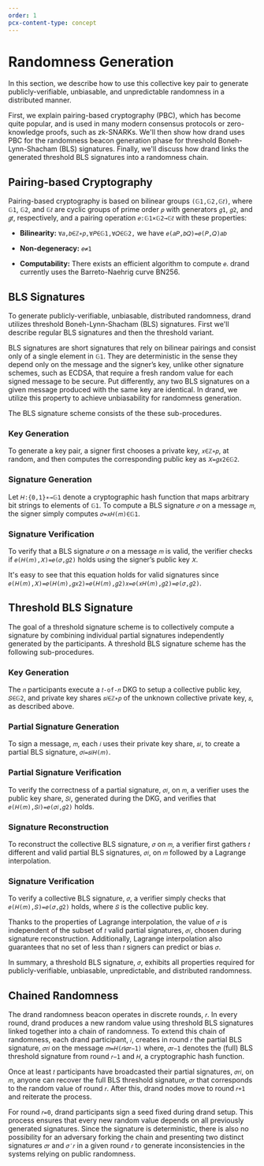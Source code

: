 ```yaml
---
order: 1
pcx-content-type: concept
---
```


# Randomness Generation

In this section, we describe how to use this collective key pair to generate publicly-verifiable, unbiasable, and unpredictable randomness in a distributed manner.

First, we explain pairing-based cryptography (PBC), which has become quite popular, and is used in many modern consensus protocols or zero-knowledge proofs, such as zk-SNARKs. We'll then show how drand uses PBC for the randomness beacon generation phase for threshold Boneh-Lynn-Shacham (BLS) signatures. Finally, we'll discuss how drand links the generated threshold BLS signatures into a randomness chain.

## Pairing-based Cryptography

Pairing-based cryptography is based on bilinear groups `(𝔾1,𝔾2,𝔾𝑡)`, where `𝔾1`, `𝔾2`, and `𝔾𝑡` are cyclic groups of prime order `𝑝` with generators `𝑔1`, `𝑔2`, and `𝑔𝑡`, respectively, and a pairing operation `𝑒:𝔾1×𝔾2→𝔾𝑡` with these properties:

- **Bilinearity:** `∀𝑎,𝑏∈ℤ∗𝑝,∀𝑃∈𝔾1,∀𝑄∈𝔾2,` we have `𝑒(𝑎𝑃,𝑏𝑄)=𝑒(𝑃,𝑄)𝑎𝑏`

- **Non-degeneracy:** `𝑒≠1`
- **Computability:** There exists an efficient algorithm to compute `𝑒`.
	drand currently uses the Barreto-Naehrig curve BN256.

## BLS Signatures

To generate publicly-verifiable, unbiasable, distributed randomness, drand utilizes threshold Boneh-Lynn-Shacham (BLS) signatures. First we'll describe regular BLS signatures and then the threshold variant.

BLS signatures are short signatures that rely on bilinear pairings and consist only of a single element in `𝔾1`. They are deterministic in the sense they depend only on the message and the signer’s key, unlike other signature schemes, such as ECDSA, that require a fresh random value for each signed message to be secure. Put differently, any two BLS signatures on a given message produced with the same key are identical. In drand, we utilize this property to achieve unbiasability for randomness generation.

The BLS signature scheme consists of the these sub-procedures.

### Key Generation

To generate a key pair, a signer first chooses a private key, `𝑥∈ℤ∗𝑝`, at random, and then computes the corresponding public key as `𝑋=𝑔𝑥2∈𝔾2`.

### Signature Generation

Let `𝐻:{0,1}∗→𝔾1` denote a cryptographic hash function that maps arbitrary bit strings to elements of `𝔾1`. To compute a BLS signature `𝜎` on a message `𝑚`, the signer simply computes `𝜎=𝑥𝐻(𝑚)∈𝔾1`.

### Signature Verification

To verify that a BLS signature `𝜎` on a message `𝑚` is valid, the verifier checks if `𝑒(𝐻(𝑚),𝑋)=𝑒(𝜎,𝑔2)` holds using the signer’s public key `𝑋`.

It's easy to see that this equation holds for valid signatures since `𝑒(𝐻(𝑚),𝑋)=𝑒(𝐻(𝑚),𝑔𝑥2)=𝑒(𝐻(𝑚),𝑔2)𝑥=𝑒(𝑥𝐻(𝑚),𝑔2)=𝑒(𝜎,𝑔2)`.

## Threshold BLS Signature

The goal of a threshold signature scheme is to collectively compute a signature by combining individual partial signatures independently generated by the participants. A threshold BLS signature scheme has the following sub-procedures.

### Key Generation

The `𝑛` participants execute a `𝑡-of-𝑛` DKG to setup a collective public key, `𝑆∈𝔾2`, and private key shares `𝑠𝑖∈ℤ∗𝑝` of the unknown collective private key, `𝑠`, as described above.

### Partial Signature Generation

To sign a message, `𝑚`, each `𝑖` uses their private key share, `𝑠𝑖`, to create a partial BLS signature, `𝜎𝑖=𝑠𝑖𝐻(𝑚)`.

### Partial Signature Verification

To verify the correctness of a partial signature, `𝜎𝑖`, on `𝑚`, a verifier uses the public key share, `𝑆𝑖`, generated during the DKG, and verifies that `𝑒(𝐻(𝑚),𝑆𝑖)=𝑒(𝜎𝑖,𝑔2)` holds.

### Signature Reconstruction

To reconstruct the collective BLS signature, `𝜎` on `𝑚`, a verifier first gathers `𝑡` different and valid partial BLS signatures, `𝜎𝑖`, on `𝑚` followed by a Lagrange interpolation.

### Signature Verification

To verify a collective BLS signature, `𝜎`, a verifier simply checks that `𝑒(𝐻(𝑚),𝑆)=𝑒(𝜎,𝑔2)` holds, where `𝑆` is the collective public key.

Thanks to the properties of Lagrange interpolation, the value of `𝜎` is independent of the subset of `𝑡` valid partial signatures, `𝜎𝑖`, chosen during signature reconstruction. Additionally, Lagrange interpolation also guarantees that no set of less than `𝑡` signers can predict or bias `𝜎`.

In summary, a threshold BLS signature, `𝜎`, exhibits all properties required for publicly-verifiable, unbiasable, unpredictable, and distributed randomness.

## Chained Randomness

The drand randomness beacon operates in discrete rounds, `𝑟`. In every round, drand produces a new random value using threshold BLS signatures linked together into a chain of randomness. To extend this chain of randomness, each drand participant, `𝑖`, creates in round `𝑟` the partial BLS signature, `𝜎𝑟𝑖` on the message `𝑚=𝐻(𝑟∥𝜎𝑟−1)` where, `𝜎𝑟−1` denotes the (full) BLS threshold signature from round `𝑟−1` and `𝐻`, a cryptographic hash function.

Once at least `𝑡` participants have broadcasted their partial signatures, `𝜎𝑟𝑖`, on `𝑚`, anyone can recover the full BLS threshold signature, `𝜎𝑟` that corresponds to the random value of round `𝑟`. After this, drand nodes move to round `𝑟+1` and reiterate the process.

For round `𝑟=0`, drand participants sign a seed fixed during drand setup. This process ensures that every new random value depends on all previously generated signatures. Since the signature is deterministic, there is also no possibility for an adversary forking the chain and presenting two distinct signatures `𝜎𝑟` and `𝜎′𝑟` in a given round `𝑟` to generate inconsistencies in the systems relying on public randomness.
